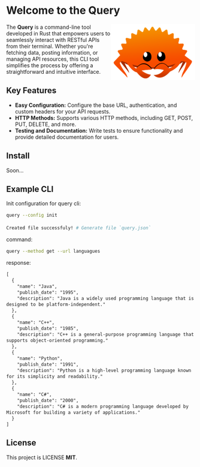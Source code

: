 # Welcome to the Query

<img align="right" src="./ferry.png" height="150px" alt="the rust mascot">

The **Query** is a command-line tool developed in Rust that empowers users to
seamlessly interact with RESTful APIs from their terminal. Whether you're
fetching data, posting information, or managing API resources, this CLI tool
simplifies the process by offering a straightforward and intuitive interface.

## Key Features

- **Easy Configuration:** Configure the base URL, authentication, and custom
  headers for your API requests.
- **HTTP Methods:** Supports various HTTP methods, including GET, POST, PUT,
  DELETE, and more.
- **Testing and Documentation:** Write tests to ensure functionality and provide
  detailed documentation for users.

## Install

Soon...

## Example CLI

Init configuration for query cli:

```sh
query --config init

Created file successfuly! # Generate file `query.json`
```

command:

```sh
query --method get --url languagues
```

response:

```log
[
  {
    "name": "Java",
    "publish_date": "1995",
    "description": "Java is a widely used programming language that is designed to be platform-independent."
  },
  {
    "name": "C++",
    "publish_date": "1985",
    "description": "C++ is a general-purpose programming language that supports object-oriented programming."
  },
  {
    "name": "Python",
    "publish_date": "1991",
    "description": "Python is a high-level programming language known for its simplicity and readability."
  },
  {
    "name": "C#",
    "publish_date": "2000",
    "description": "C# is a modern programming language developed by Microsoft for building a variety of applications."
  }
]
```

## License

This project is LICENSE **MIT**.
